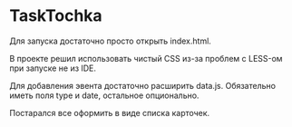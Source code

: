 # TaskTochka

Для запуска достаточно просто открыть index.html.

В проекте решил использовать чистый CSS из-за проблем с LESS-ом при запуске не из IDE. 

Для добавления эвента достаточно расширить data.js. Обязательно иметь поля type и date, остальное опционально. 

Постарался все оформить в виде списка карточек.
